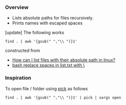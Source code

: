 ### Overview
- Lists absolute paths for files recursively.
- Prints names with escaped spaces

[update] The following works
```
find . | awk '{gsub(" ","\\ ")}1'
```
constructed from
- [How can I list files with their absolute path in linux?][listing-all-files]
- [bash replace spaces in list.txt with \\][replace-spaces]

### Inspiration
To open file / folder using [pick] as follows
 ```
 find . | awk '{gsub(" ","\\ ")}1' | pick | xargs open
 ```



[pick]: https://github.com/thoughtbot/pick
[listing-all-files]: http://stackoverflow.com/questions/246215/how-can-i-list-files-with-their-absolute-path-in-linux
[replace-spaces]: file:///var/folders/pg/_93r4g9d5tx5sp23lswf91f40000gn/T/158.html